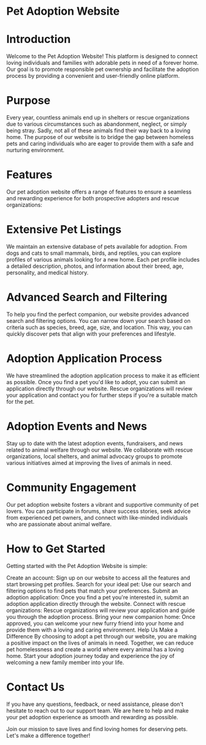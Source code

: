 # Pet Adoption Website
# Introduction
Welcome to the Pet Adoption Website! This platform is designed to connect loving individuals and families with adorable pets in need of a forever home. Our goal is to promote responsible pet ownership and facilitate the adoption process by providing a convenient and user-friendly online platform.

# Purpose
Every year, countless animals end up in shelters or rescue organizations due to various circumstances such as abandonment, neglect, or simply being stray. Sadly, not all of these animals find their way back to a loving home. The purpose of our website is to bridge the gap between homeless pets and caring individuals who are eager to provide them with a safe and nurturing environment.

# Features
Our pet adoption website offers a range of features to ensure a seamless and rewarding experience for both prospective adopters and rescue organizations:

# Extensive Pet Listings
We maintain an extensive database of pets available for adoption. From dogs and cats to small mammals, birds, and reptiles, you can explore profiles of various animals looking for a new home. Each pet profile includes a detailed description, photos, and information about their breed, age, personality, and medical history.

# Advanced Search and Filtering
To help you find the perfect companion, our website provides advanced search and filtering options. You can narrow down your search based on criteria such as species, breed, age, size, and location. This way, you can quickly discover pets that align with your preferences and lifestyle.

# Adoption Application Process
We have streamlined the adoption application process to make it as efficient as possible. Once you find a pet you'd like to adopt, you can submit an application directly through our website. Rescue organizations will review your application and contact you for further steps if you're a suitable match for the pet.

# Adoption Events and News
Stay up to date with the latest adoption events, fundraisers, and news related to animal welfare through our website. We collaborate with rescue organizations, local shelters, and animal advocacy groups to promote various initiatives aimed at improving the lives of animals in need.

# Community Engagement
Our pet adoption website fosters a vibrant and supportive community of pet lovers. You can participate in forums, share success stories, seek advice from experienced pet owners, and connect with like-minded individuals who are passionate about animal welfare.

# How to Get Started
Getting started with the Pet Adoption Website is simple:

Create an account: Sign up on our website to access all the features and start browsing pet profiles.
Search for your ideal pet: Use our search and filtering options to find pets that match your preferences.
Submit an adoption application: Once you find a pet you're interested in, submit an adoption application directly through the website.
Connect with rescue organizations: Rescue organizations will review your application and guide you through the adoption process.
Bring your new companion home: Once approved, you can welcome your new furry friend into your home and provide them with a loving and caring environment.
Help Us Make a Difference
By choosing to adopt a pet through our website, you are making a positive impact on the lives of animals in need. Together, we can reduce pet homelessness and create a world where every animal has a loving home. Start your adoption journey today and experience the joy of welcoming a new family member into your life.

# Contact Us
If you have any questions, feedback, or need assistance, please don't hesitate to reach out to our support team. We are here to help and make your pet adoption experience as smooth and rewarding as possible. 

Join our mission to save lives and find loving homes for deserving pets. Let's make a difference together!
